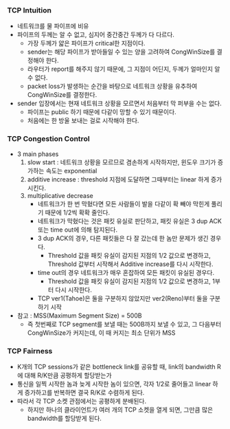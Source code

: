 ### TCP Intuition
- 네트워크를 물 파이프에 비유
- 파이프의 두께는 알 수 없고, 심지어 중간중간 두께가 다 다르다.
  - 가장 두께가 얇은 파이프가 critical한 지점이다.
  - sender는 해당 파이프가 받아들일 수 있는 양을 고려하여 CongWinSize를 결정해야 한다.
  - 라우터가 report를 해주지 않기 때문에, 그 지점이 어딘지, 두께가 얼마인지 알 수 없다.
  - packet loss가 발생하는 순간을 바탕으로 네트워크 상황을 유추하여 CongWinSize를 결정한다.
- sender 입장에서는 현재 네트워크 상황을 모르면서 처음부터 막 퍼부을 수는 없다.
  - 파이프는 public 하기 때문에 다같이 망할 수 있기 때문이다.
  - 처음에는 한 방울 보내는 걸로 시작해야 한다.

### TCP Congestion Control
- 3 main phases
  1. slow start : 네트워크 상황을 모르므로 겸손하게 시작하지만, 윈도우 크기가 증가하는 속도는 exponential
  2. additive increase : threshold 지점에 도달하면 그때부터는 linear 하게 증가시킨다.
  3. multiplicative decrease
     - 네트워크가 한 번 막혔다면 모든 사람들이 발을 다같이 확 빼야 막힌게 풀리기 때문에 1/2씩 확확 줄인다.
     - 네트워크가 막혔다는 것은 패킷 유실로 판단하고, 패킷 유실은 3 dup ACK 또는 time out에 의해 탐지된다.
     - 3 dup ACK의 경우, 다른 패킷들은 다 잘 갔는데 한 놈만 문제가 생긴 경우다. 
       - Threshold 값을 패킷 유실이 감지된 지점의 1/2 값으로 변경하고, Threshold 값부터 시작해서 Additive increase를 다시 시작한다.
     - time out의 경우 네트워크가 매우 혼잡하여 모든 패킷이 유실된 경우다.
       - Threshold 값을 패킷 유실이 감지된 지점의 1/2 값으로 변경하고, 1부터 다시 시작한다.
     - TCP ver1(Tahoe)은 둘을 구분하지 않았지만 ver2(Reno)부터 둘을 구분하기 시작
- 참고 : MSS(Maximum Segment Size) = 500B
  - 즉 첫번째로 TCP segment를 보낼 때는 500B까지 보낼 수 있고, 그 다음부터 CongWinSize가 커지는데, 이 때 커지는 최소 단위가 MSS

### TCP Fairness
- K개의 TCP sessions가 같은 bottleneck link를 공유할 때, link의 bandwidth R에 대해 R/K만큼 공평하게 할당받는가
- 통신을 일찍 시작한 놈과 늦게 시작한 놈이 있으면, 각자 1/2로 줄어들고 linear 하게 증가하고를 반복하면 결국 R/K로 수렴하게 된다.
- 따라서 각 TCP 소켓 관점에서는 공평하게 분배된다.
  - 하지만 하나의 클라이언트가 여러 개의 TCP 소켓을 열게 되면, 그만큼 많은 bandwidth를 할당받게 된다.
